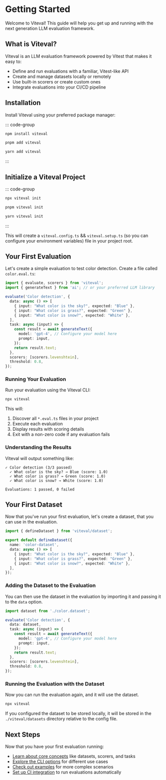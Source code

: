 # Getting Started

Welcome to Viteval! This guide will help you get up and running with the next generation LLM evaluation framework.

## What is Viteval?

Viteval is an LLM evaluation framework powered by Vitest that makes it easy to:

- Define and run evaluations with a familiar, Vitest-like API
- Create and manage datasets locally or remotely
- Use built-in scorers or create custom ones
- Integrate evaluations into your CI/CD pipeline

## Installation

Install Viteval using your preferred package manager:

::: code-group

```bash [npm]
npm install viteval
```

```bash [pnpm]
pnpm add viteval
```

```bash [yarn]
yarn add viteval
```

:::

## Initialize a Viteval Project

::: code-group

```bash [npm]
npx viteval init
```

```bash [pnpm]
pnpm viteval init
```

```bash [yarn]
yarn viteval init
```

:::

This will create a `viteval.config.ts` && `viteval.setup.ts` (so you can configure your environment variables) file in your project root.

## Your First Evaluation

Let's create a simple evaluation to test color detection. Create a file called `color.eval.ts`:

```ts
import { evaluate, scorers } from 'viteval';
import { generateText } from 'ai'; // or your preferred LLM library

evaluate('Color detection', {
  data: async () => [
    { input: "What color is the sky?", expected: "Blue" },
    { input: "What color is grass?", expected: "Green" },
    { input: "What color is snow?", expected: "White" },
  ],
  task: async (input) => {
    const result = await generateText({
      model: 'gpt-4', // Configure your model here
      prompt: input,
    });
    return result.text;
  },
  scorers: [scorers.levenshtein],
  threshold: 0.8,
});
```

### Running Your Evaluation

Run your evaluation using the Viteval CLI:

```bash
npx viteval
```

This will:
1. Discover all `*.eval.ts` files in your project
2. Execute each evaluation
3. Display results with scoring details
4. Exit with a non-zero code if any evaluation fails

### Understanding the Results

Viteval will output something like:

```
✓ Color detection (3/3 passed)
  ✓ What color is the sky? → Blue (score: 1.0)
  ✓ What color is grass? → Green (score: 1.0)  
  ✓ What color is snow? → White (score: 1.0)

Evaluations: 1 passed, 0 failed
```

## Your First Dataset

Now that you've run your first evaluation, let's create a dataset, that you can use in the evaluation.

```ts
import { defineDataset } from 'viteval/dataset';

export default defineDataset({
  name: 'color-dataset',
  data: async () => [
    { input: "What color is the sky?", expected: "Blue" },
    { input: "What color is grass?", expected: "Green" },
    { input: "What color is snow?", expected: "White" },
  ],
});
```

### Adding the Dataset to the Evaluation

You can then use the dataset in the evaluation by importing it and passing it to the `data` option.

```ts
import dataset from './color.dataset';

evaluate('Color detection', {
  data: dataset,
  task: async (input) => {
    const result = await generateText({
      model: 'gpt-4', // Configure your model here
      prompt: input,
    });
    return result.text;
  },
  scorers: [scorers.levenshtein],
  threshold: 0.8,
});
```

### Running the Evaluation with the Dataset

Now you can run the evaluation again, and it will use the dataset.

```bash
npx viteval
```

If you configured the dataset to be stored locally, it will be stored in the `./viteval/datasets` directory relative to the config file.

## Next Steps

Now that you have your first evaluation running:

- [Learn about core concepts](/guide/concepts) like datasets, scorers, and tasks
- [Explore the CLI options](/guide/cli) for different use cases
- [Check out examples](/examples/) for more complex scenarios
- [Set up CI integration](/guide/advanced/ci) to run evaluations automatically
